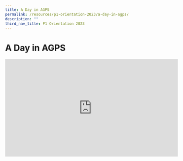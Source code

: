 ```yaml
---
title: A Day in AGPS
permalink: /resources/p1-orientation-2023/a-day-in-agps/
description: ""
third_nav_title: P1 Orientation 2023
---
```





A Day in AGPS 
==============================

<div class="bp-youtube">

<iframe width="560" height="315" src="https://www.youtube.com/embed/75HRmZmnXMk" title="YouTube video player" frameborder="0" allow="accelerometer; autoplay; clipboard-write; encrypted-media; gyroscope; picture-in-picture" allowfullscreen></iframe>

</div>